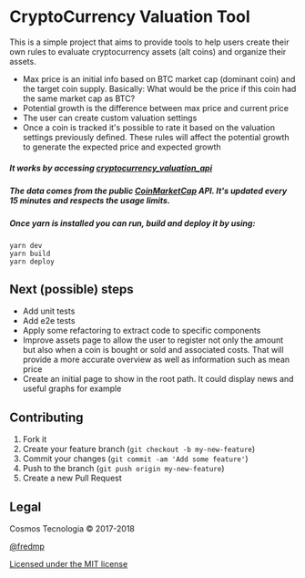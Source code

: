 # CryptoCurrency Valuation Tool

This is a simple project that aims to provide tools to help users create their own rules to evaluate cryptocurrency assets (alt coins) and organize their assets.

- Max price is an initial info based on BTC market cap (dominant coin) and the target coin supply. Basically: What would be the price if this coin had the same market cap as BTC?
- Potential growth is the difference between max price and current price
- The user can create custom valuation settings
- Once a coin is tracked it's possible to rate it based on the valuation settings previously defined. These rules will affect the potential growth to generate the expected price and expected growth

##### It works by accessing [cryptocurrency_valuation_api](https://github.com/fredmp/cryptocurrency_valuation_api)

##### The data comes from the public [CoinMarketCap](https://coinmarketcap.com) API. It's updated every 15 minutes and respects the usage limits.

##### Once yarn is installed you can run, build and deploy it by using:

```
yarn dev
yarn build
yarn deploy
```

## Next (possible) steps

- Add unit tests
- Add e2e tests
- Apply some refactoring to extract code to specific components
- Improve assets page to allow the user to register not only the amount but also when a coin is bought or sold and associated costs. That will provide a more accurate overview as well as information such as mean price
- Create an initial page to show in the root path. It could display news and useful graphs for example

## Contributing

1. Fork it
2. Create your feature branch (`git checkout -b my-new-feature`)
3. Commit your changes (`git commit -am 'Add some feature'`)
4. Push to the branch (`git push origin my-new-feature`)
5. Create a new Pull Request

## Legal

Cosmos Tecnologia &copy; 2017-2018

[@fredmp](https://twitter.com/fredmp)

[Licensed under the MIT license](https://opensource.org/licenses/mit-license.php)
